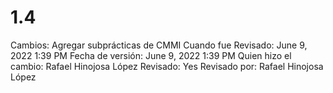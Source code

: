 # 1.4

Cambios: Agregar subprácticas de CMMI
Cuando fue Revisado: June 9, 2022 1:39 PM
Fecha de  versión: June 9, 2022 1:39 PM
Quien hizo el cambio: Rafael Hinojosa López
Revisado: Yes
Revisado por: Rafael Hinojosa López